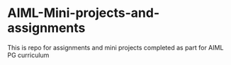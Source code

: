 # AIML-Mini-projects-and-assignments
This is repo for assignments and mini projects completed as part for AIML PG curriculum
